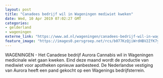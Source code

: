 ```yaml
---
layout: post
title: "Canadees bedrijf wil in Wageningen mediwiet kweken"
date: Wed, 10 Apr 2019 07:02:27 GMT
categories: 
- gelderland 
- wageningen 
externe_link: "https://www.ad.nl/wageningen/canadees-bedrijf-wil-in-wageningen-mediwiet-kweken~a7dd8836/"
feature_image: "https://images0.persgroep.net/rcs/b077KzQjiWrdHBV2ZfK7yQrXcJQ/diocontent/69655060/_fitwidth/400/?appId=21791a8992982cd8da851550a453bd7f&quality=0.7"
---
```


WAGENINGEN - Het Canadese bedrijf Aurora Cannabis wil in Wageningen medicinale wiet gaan kweken. Eind deze maand wordt de productie van mediwiet voor apotheken opnieuw aanbesteed. De Nederlandse vestiging van Aurora heeft een pand gekocht op een Wagenings bedrijfsterrein.
